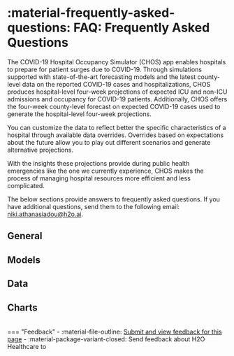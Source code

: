 # :material-frequently-asked-questions: FAQ: Frequently Asked Questions 
 

The COVID-19 Hospital Occupancy Simulator (CHOS) app enables hospitals to prepare for patient surges due to COVID-19. Through simulations supported with state-of-the-art forecasting models and the latest county-level data on the reported COVID-19 cases and hospitalizations, CHOS produces hospital-level four-week projections of expected ICU and non-ICU admissions and occupancy for COVID-19 patients. Additionally, CHOS offers the four-week county-level forecast on expected COVID-19 cases used to generate the hospital-level four-week projections.

You can customize the data to reflect better the specific characteristics of a hospital through available data overrides. Overrides based on expectations about the future allow you to play out different scenarios and generate alternative projections.

With the insights these projections provide during public health emergencies like the one we currently experience, CHOS makes the process of managing hospital resources more efficient and less complicated.

The below sections provide answers to frequently asked questions. If you have additional questions, send them to the following email: <niki.athanasiadou@h2o.ai>.


## General 


## Models 

## Data

## Charts 




<br>
=== "Feedback"
    - :material-file-outline: <a href="" target="_blank">Submit and view feedback for this page</a>
    - :material-package-variant-closed: Send feedback about H2O Healthcare to <niki.athanasiadou@h2o.ai>
